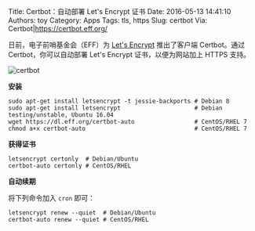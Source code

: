 Title: Certbot：自动部署 Let's Encrypt 证书
Date: 2016-05-13 14:41:10
Authors: toy
Category: Apps
Tags: tls, https
Slug: certbot
Via: Certbot|https://certbot.eff.org/

日前，电子前哨基金会（EFF）为 [Let's Encrypt][l] 推出了客户端 Certbot。通过 Certbot，你可以自动部署 Let's Encrypt 证书，以便为网站加上 HTTPS 支持。

<!-- PELICAN_END_SUMMARY -->

![certbot]({filename}/images/certbot.png)

**安装**

```
sudo apt-get install letsencrypt -t jessie-backports # Debian 8
sudo apt-get install letsencrypt                     # Debian testing/unstable, Ubuntu 16.04
wget https://dl.eff.org/certbot-auto                 # CentOS/RHEL 7
chmod a+x certbot-auto                               # CentOS/RHEL 7
```

**获得证书**

```
letsencrypt certonly  # Debian/Ubuntu
certbot-auto certonly # CentOS/RHEL
```

**自动续期**

将下列命令加入 `cron` 即可：

```
letsencrypt renew --quiet  # Debian/Ubuntu
certbot-auto renew --quiet # CentOS/RHEL
```

[l]: https://linuxtoy.org/archives/lets-encrypt.html
